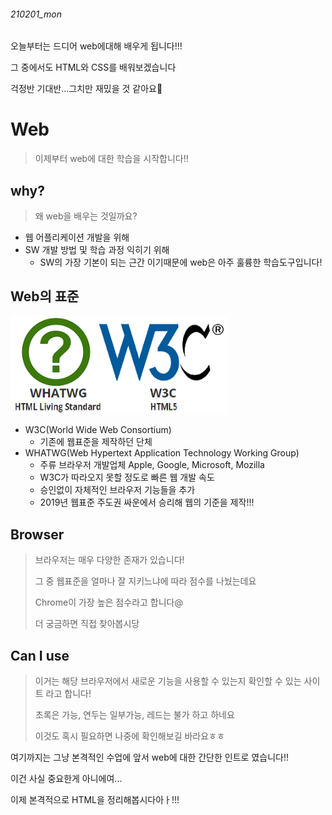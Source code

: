 ###### 210201_mon



오늘부터는 드디어 web에대해 배우게 됩니다!!!

그 중에서도 HTML와 CSS를 배워보겠습니다

걱정반 기대반...그치만 재밌을 것 같아요:dancer:



# Web

> 이제부터 web에 대한 학습을 시작합니다!!

## why?

> 왜 web을 배우는 것일까요?

- 웹 어플리케이션 개발을 위해
- SW 개발 방법 및 학습 과정 익히기 위해
  - SW의 가장 기본이 되는 근간 이기때문에 web은 아주 훌륭한 학습도구입니다!

## Web의 표준

<img src="210201_HTML.assets/image-20210201212923551.png" alt="image-20210201212923551" style="zoom:90%;" />

- W3C(World Wide Web Consortium)
  - 기존에 웹표준을 제작하던 단체
- WHATWG(Web Hypertext Application Technology Working Group)
  - 주류 브라우저 개발업체 Apple, Google, Microsoft, Mozilla
  - W3C가 따라오지 못할 정도로 빠른 웹 개발 속도
  - 승인없이 자체적인 브라우저 기능들을 추가
  - 2019년 웹표준 주도권 싸운에서 승리해 웹의 기준을 제작!!!

## Browser

> 브라우저는 매우 다양한 존재가 있습니다!
>
> 그 중 웹표준을 얼마나 잘 지키느냐에 따라 점수를 나눴는데요
>
> Chrome이 가장 높은 점수라고 합니다@
>
> 더 궁금하면 직접 찾아봅시당



## Can I use

> 이거는 해당 브라우저에서 새로운 기능을 사용할 수 있는지 확인할 수 있는 사이트 라고 합니다!
>
> 초록은 가능, 연두는 일부가능, 레드는 불가 하고 하네요
>
> 이것도 혹시 필요하면 나중에 확인해보길 바라요ㅎㅎ



여기까지는 그냥 본격적인 수업에 앞서 web에 대한 간단한 인트로 였습니다!!

이건 사실 중요한게 아니에여...

이제 본격적으로 HTML을 정리해봅시다아ㅏ!!!

#### 



